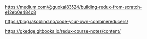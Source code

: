 https://medium.com/@guokai83524/building-redux-from-scratch-e12eb0e484c8


https://blog.jakoblind.no/code-your-own-combinereducers/


https://gkedge.gitbooks.io/redux-course-notes/content/

